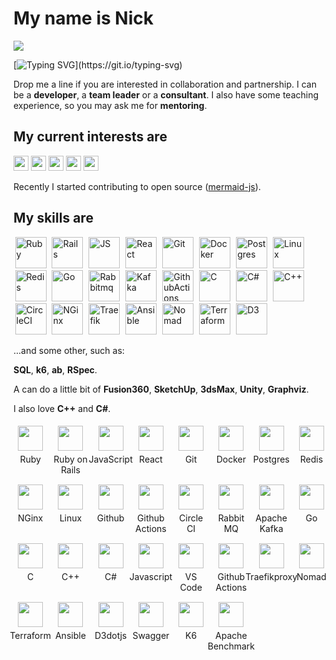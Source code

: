 <style>
  .grid {
    display: grid;
    grid-template-columns: repeat(auto-fit, minmax(50px, 1fr));
    grid-gap: 10px;
  }

  .grid > .tile {
    width: 100%;
    text-align: center;
    /* background-color: #f0f0f0; */
    aspect-ratio: 1/1;
    display: flex;
    flex-direction: column;
    justify-content: center;
    align-items: center;
  }

  .tile > img {
    vertical-align: center;
    width: 40px;
    height: 40px;
    margin: 5px;
  }
</style>

<div align="left">

# My name is Nick

[![](https://visitcount.itsvg.in/api?id=nirname&label=Profile%20Views&color=0&icon=5&pretty=true)](https://visitcount.itsvg.in)

[![Typing SVG](https://readme-typing-svg.demolab.com?font=Fira+Code&size=18&duration=2000&pause=125&color=249bb3&multiline=true&width=500&height=75&lines=Hello!+Nice+to+meet+you.;I+have+been+programming+for+quite+a+time.;Feel+free+to+contact+me.)](https://git.io/typing-svg)

Drop me a line if you are interested in collaboration and partnership.
I can be a **developer**, a **team leader** or a **consultant**.
I also have some teaching experience, so you may ask me for **mentoring**.

## My current interests are

<img src="https://img.shields.io/badge/Parsers_and_compilers-003049?style=flat-square" height=24 />
<img src="https://img.shields.io/badge/Infrastructure-8300c4?style=flat-square" height=24 />
<img src="https://img.shields.io/badge/Websites-fcbf49?style=flat-square" height=24 />
<img src="https://img.shields.io/badge/Data_visuzlization-1cb08f?style=flat-square" height=24 />
<img src="https://img.shields.io/badge/Computer_graphics-d62828?style=flat-square" height=24 />

Recently I started contributing to open source ([mermaid-js](https://github.com/mermaid-js/mermaid)). 

<!--
#33007b
#8300c4
#fcbf49
#003049
#d62828
#f77f00
#eae2b7
-->

## My skills are

<img src="https://skillicons.dev/icons?i=ruby&theme=light"                    width=50 height=50 style="margin: 0 2.5px 0 2.5px" alt="Ruby"/>
<img src="https://skillicons.dev/icons?i=rails&theme=light"                   width=50 height=50 style="margin: 0 2.5px 0 2.5px" alt="Rails"/>
<img src="https://skillicons.dev/icons?i=js&theme=light"                      width=50 height=50 style="margin: 0 2.5px 0 2.5px" alt="JS"/>
<img src="https://skillicons.dev/icons?i=react&theme=light"                   width=50 height=50 style="margin: 0 2.5px 0 2.5px" alt="React"/>
<img src="https://skillicons.dev/icons?i=git&theme=light"                     width=50 height=50 style="margin: 0 2.5px 0 2.5px" alt="Git"/>
<img src="https://skillicons.dev/icons?i=docker&theme=light"                  width=50 height=50 style="margin: 0 2.5px 0 2.5px" alt="Docker"/>
<img src="https://skillicons.dev/icons?i=postgres&theme=light"                width=50 height=50 style="margin: 0 2.5px 0 2.5px" alt="Postgres"/>
<img src="https://skillicons.dev/icons?i=linux&theme=light"                   width=50 height=50 style="margin: 0 2.5px 0 2.5px" alt="Linux"/>
<img src="https://skillicons.dev/icons?i=redis&theme=light"                   width=50 height=50 style="margin: 0 2.5px 0 2.5px" alt="Redis"/>
<img src="https://skillicons.dev/icons?i=go&theme=light"                      width=50 height=50 style="margin: 0 2.5px 0 2.5px" alt="Go"/>
<img src="https://skillicons.dev/icons?i=rabbitmq&theme=light"                width=50 height=50 style="margin: 0 2.5px 0 2.5px" alt="Rabbitmq"/>
<img src="https://skillicons.dev/icons?i=kafka&theme=light"                   width=50 height=50 style="margin: 0 2.5px 0 2.5px" alt="Kafka"/>
<img src="https://skillicons.dev/icons?i=githubactions&theme=light"           width=50 height=50 style="margin: 0 2.5px 0 2.5px" alt="GithubActions"/>
<img src="https://skillicons.dev/icons?i=c&theme=light"                       width=50 height=50 style="margin: 0 2.5px 0 2.5px" alt="C"/>
<img src="https://skillicons.dev/icons?i=cs&theme=light"                      width=50 height=50 style="margin: 0 2.5px 0 2.5px" alt="C#"/>
<img src="https://skillicons.dev/icons?i=cpp&theme=light"                     width=50 height=50 style="margin: 0 2.5px 0 2.5px" alt="C++"/>
<img src="https://www.vectorlogo.zone/logos/circleci/circleci-icon.svg"       width=50 height=50 style="margin: 0 2.5px 0 2.5px" alt="CircleCI"/>
<img src="https://www.vectorlogo.zone/logos/nginx/nginx-icon.svg"             width=50 height=50 style="margin: 0 2.5px 0 2.5px" alt="NGinx"/>
<img src="https://www.vectorlogo.zone/logos/traefikio/traefikio-icon.svg"     width=50 height=50 style="margin: 0 2.5px 0 2.5px" alt="Traefik"/>
<img src="https://www.vectorlogo.zone/logos/ansible/ansible-icon.svg"         width=50 height=50 style="margin: 0 2.5px 0 2.5px" alt="Ansible"/>
<img src="https://vectorwiki.com/images/vT0Lx__nomad.svg"                     width=50 height=50 style="margin: 0 2.5px 0 2.5px" alt="Nomad"/>
<img src="https://www.vectorlogo.zone/logos/terraformio/terraformio-icon.svg" width=50 height=50 style="margin: 0 2.5px 0 2.5px" alt="Terraform"/>
<img src="https://www.vectorlogo.zone/logos/d3js/d3js-icon.svg"               width=50 height=50 style="margin: 0 2.5px 0 2.5px" alt="D3"/>
<br/>

...and some other, such as:

**SQL**, **k6**, **ab**, **RSpec**.

A can do a little bit of **Fusion360**, **SketchUp**, **3dsMax**, **Unity**, **Graphviz**.

I also love **C++** and **C#**.
<div class="grid">
  <div class="tile"><img src="https://simpleicons.org/icons/ruby.svg"/> Ruby</div>
  <div class="tile"><img src="https://simpleicons.org/icons/rubyonrails.svg"/> Ruby on Rails</div>
  <div class="tile"><img src="https://simpleicons.org/icons/javascript.svg"/> JavaScript</div>
  <div class="tile"><img src="https://simpleicons.org/icons/react.svg"/> React</div>
  <div class="tile"><img src="https://simpleicons.org/icons/git.svg"/> Git</div>
  <div class="tile"><img src="https://simpleicons.org/icons/docker.svg"/> Docker</div>
  <div class="tile"><img src="https://simpleicons.org/icons/postgresql.svg"/> Postgres</div>
  <div class="tile"><img src="https://simpleicons.org/icons/redis.svg"/> Redis</div>
  <div class="tile"><img src="https://simpleicons.org/icons/nginx.svg"/> NGinx</div>
  <div class="tile"><img src="https://simpleicons.org/icons/linux.svg"/> Linux</div>
  <div class="tile"><img src="https://simpleicons.org/icons/github.svg"/> Github</div>
  <div class="tile"><img src="https://simpleicons.org/icons/githubactions.svg"/>Github Actions</div>
  <div class="tile"><img src="https://simpleicons.org/icons/circleci.svg"/> Circle CI</div>
  <div class="tile"><img src="https://simpleicons.org/icons/rabbitmq.svg"/> Rabbit MQ</div>
  <div class="tile"><img src="https://simpleicons.org/icons/apachekafka.svg"/> Apache Kafka</div>
  <div class="tile"><img src="https://simpleicons.org/icons/go.svg"/> Go</div>
  <div class="tile"><img src="https://simpleicons.org/icons/c.svg"/> C</div>
  <div class="tile"><img src="https://simpleicons.org/icons/cplusplus.svg"/> C++</div>
  <div class="tile"><img src="https://simpleicons.org/icons/csharp.svg"/> C#</div>
  <div class="tile"><img src="https://simpleicons.org/icons/javascript.svg"/> Javascript</div>
  <div class="tile"><img src="https://simpleicons.org/icons/visualstudiocode.svg"/> VS Code</div>
  <div class="tile"><img src="https://simpleicons.org/icons/githubactions.svg"/> Github Actions</div>
  <div class="tile"><img src="https://simpleicons.org/icons/traefikproxy.svg"/> Traefikproxy</div>
  <div class="tile"><img src="https://simpleicons.org/icons/nomad.svg"/> Nomad</div>
  <div class="tile"><img src="https://simpleicons.org/icons/terraform.svg"/> Terraform</div>
  <div class="tile"><img src="https://simpleicons.org/icons/ansible.svg"/> Ansible</div>
  <div class="tile"><img src="https://simpleicons.org/icons/d3dotjs.svg"/> D3dotjs</div>
  <div class="tile"><img src="https://simpleicons.org/icons/swagger.svg"/> Swagger</div>
  <div class="tile"><img src="https://simpleicons.org/icons/k6.svg"/> K6</div>
  <div class="tile"><img src="https://simpleicons.org/icons/apache.svg"/> Apache Benchmark</div>
</div>

</div>